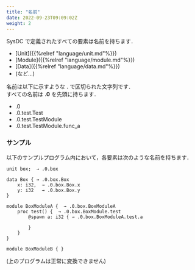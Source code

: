 ```yaml
---
title: "名前"
date: 2022-09-23T09:09:02Z
weight: 2
---
```


SysDC で定義されたすべての要素は名前を持ちます．

- [Unit]({{%relref "language/unit.md"%}}) 
- [Module]({{%relref "language/module.md"%}}) 
- [Data]({{%relref "language/data.md"%}}) 
- (など…)

名前は以下に示すような **\.** で区切られた文字列です．  
すべての名前は **.0** を先頭に持ちます．

- .0
- .0.test.Test
- .0.test.TestModule
- .0.test.TestModule.func_a

### サンプル

以下のサンプルプログラム内において，各要素は次のような名前を持ちます．  

```text
unit box;  → .0.box

data Box { → .0.box.Box
    x: i32,  → .0.box.Box.x
    y: i32   → .0.box.Box.y
}

module BoxModuleA {  → .0.box.BoxModuleA
    proc test() {  → .0.box.BoxModule.test
        @spawn a: i32 { → .0.box.BoxModuleA.test.a

        }
    }
}

module BoxModuleB { }

```

(上のプログラムは正常に変換できません)
